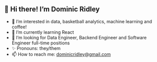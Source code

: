 ## 👋 Hi there! I’m Dominic Ridley
- 👀 I’m interested in data, basketball analytics, machine learning and coffee!
- 🌱 I’m currently learning React
- 💞️ I’m looking for Data Engineer, Backend Engineer and Software Engineer full-time positions
- ✨ Pronouns: they/them 
- 📫 How to reach me: dominicridley@gmail.com

<!---
seleanridley/seleanridley is a ✨ special ✨ repository because its `README.md` (this file) appears on your GitHub profile.
You can click the Preview link to take a look at your changes.
--->

